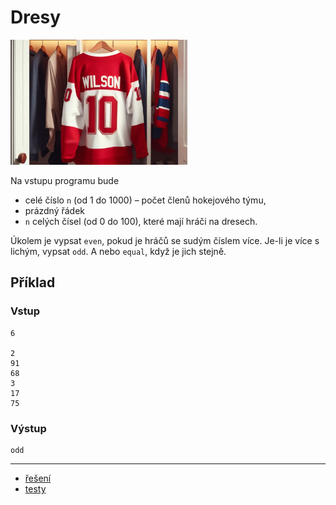 # Dresy

<img src="cover.webp" height="200" alt="ilustrace"/>

Na vstupu programu bude

- celé číslo `n` (od 1 do 1000) – počet členů hokejového týmu,
- prázdný řádek
- `n` celých čísel (od 0 do 100), které mají hráči na dresech.

Úkolem je vypsat `even`, pokud je hráčů se sudým číslem více. Je-li je více s lichým, vypsat `odd`. A nebo `equal`, když je jich stejně.

## Příklad

### Vstup

```
6

2
91
68
3
17
75
```

### Výstup

```
odd
```

---

- [řešení](reseni)
- [testy](testy)
